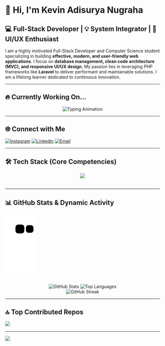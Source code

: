 # 👋 Hi, I'm Kevin Adisurya Nugraha

## 💻 Full-Stack Developer | 💡 System Integrator | 🎨 UI/UX Enthusiast

I am a highly motivated Full-Stack Developer and Computer Science student specializing in building **effective, modern, and user-friendly web applications**. I focus on **database management, clean code architecture (MVC), and responsive UI/UX design**. My passion lies in leveraging PHP frameworks like **Laravel** to deliver performant and maintainable solutions. I am a lifelong learner dedicated to continuous innovation.

---

## 🔥 Currently Working On...

<div align="center">
  <img src="https://readme-typing-svg.herokuapp.com?font=Fira+Code&pause=1000&color=9148FF&center=true&vCenter=true&width=435&lines=Mastering+Laravel+12;Exploring+Next.js+%26+TypeScript;Building+Scalable+Web+Solutions;Preparing+for+Interview+Success!" alt="Typing Animation" />
</div>

---

## 🌐 Connect with Me
[![Instagram](https://img.shields.io/badge/Instagram-%23E4405F.svg?logo=Instagram&logoColor=white)](https://www.instagram.com/kvn.ads/?hl=id)
[![LinkedIn](https://img.shields.io/badge/LinkedIn-%230077B5.svg?logo=linkedin&logoColor=white)](https://www.linkedin.com/in/kevin-adisurya-nugraha-51a913243/)
[![Email](https://img.shields.io/badge/Email-D14836?logo=gmail&logoColor=white)](mailto:habeelkevin@gmail.com)

---

## 🛠 Tech Stack (Core Competencies)

<div align='center'>
  <img src="https://skillicons.dev/icons?i=php,laravel,mysql,sqlite,tailwind,bootstrap,js,git,github,vercel,figma" />
</div>
<br>

---

## 📊 GitHub Stats & Dynamic Activity

![snake gif](https://github.com/kevinadisuryanugraha/kevinadisuryanugraha/blob/output/github-contribution-grid-snake.svg)

<br>

<div align="center">
  <img src="https://github-readme-stats.vercel.app/api?username=kevinadisuryanugraha&show_icons=true&theme=vue-dark&title_color=38b2ac&icon_color=38b2ac&hide_border=true" alt="GitHub Stats" />
  <img src="https://github-readme-stats.vercel.app/api/top-langs/?username=kevinadisuryanugraha&layout=compact&theme=vue-dark&title_color=38b2ac&icon_color=38b2ac&hide_border=true" alt="Top Languages" />
  <br/>
  <img src="https://streak-stats.demolab.com/?user=kevinadisuryanugraha&theme=vue-dark&ring=38b2ac&fire=38b2ac&currStreakLabel=38b2ac&sideLabels=38b2ac&sideNums=38b2ac&date_color=ffffff&hide_border=true" alt="GitHub Streak" />

</div>

---

## 🔝 Top Contributed Repos
![](https://github-contributor-stats.vercel.app/api?username=kevinadisuryanugraha&limit=5&theme=tokyonight&combine_all_yearly_contributions=true)

---

[![](https://visitcount.itsvg.in/api?id=kevinadisuryanugraha&icon=0&color=0)](https://visitcount.itsvg.in)
